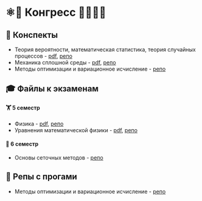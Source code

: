 # ⚛🚀 Конгресс 👩🏻‍💻🧠
## 📝 Конспекты
- Теория вероятности, математическая статистика, теория случайных процессов - [pdf](https://github.com/congress-bmstu/stochastic-notes/releases/download/pdf/konspect.pdf), [репо](https://github.com/congress-bmstu/stochastic-notes)
- Механика сплошной среды - [pdf](https://github.com/congress-bmstu/notes-cm/releases/download/pdf/cm-notes.pdf), [репо](https://github.com/congress-bmstu/notes-cm)
- Методы оптимизации и вариационное исчисление - [репо](https://github.com/congress-bmstu/notes-variations)
## 🎓 Файлы к экзаменам
#### 🏋️ 5 семестр 
- Физика - [pdf](https://github.com/congress-bmstu/physics-exam/releases/download/pdf/document.pdf), [репо](https://github.com/congress-bmstu/physics-exam)
- Уравнения математической физики - [pdf](https://github.com/congress-bmstu/UMF-Exam/releases/download/pdf/document.pdf), [репо](https://github.com/congress-bmstu/UMF-Exam)
#### 🧌 6 семестр
- Основы сеточных методов - [репо](https://github.com/congress-bmstu/nets-exam)
## 🤖 Репы с прогами
- Методы оптимизации и вариационное исчисление - [репо](https://github.com/congress-bmstu/om_and_vc)
